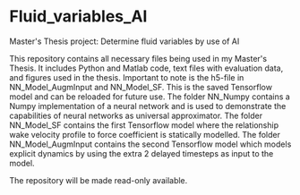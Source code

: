 # Fluid_variables_AI
Master's Thesis project:
Determine fluid variables by use of AI

This repository contains all necessary files being used in my Master's Thesis.
It includes Python and Matlab code, text files with evaluation data, and figures used in the thesis.
Important to note is the h5-file in NN_Model_AugmInput and NN_Model_SF.
This is the saved Tensorflow model and can be reloaded for future use.
The folder NN_Numpy contains a Numpy implementation of a neural network and is used to demonstrate the capabilities of neural networks as universal approximator.
The folder NN_Model_SF contains the first Tensorflow model where the relationship wake velocity profile to force coefficient is statically modelled.
The folder NN_Model_AugmInput contains the second Tensorflow model which models explicit dynamics by using the extra 2 delayed timesteps as input to the model.

The repository will be made read-only available. 
